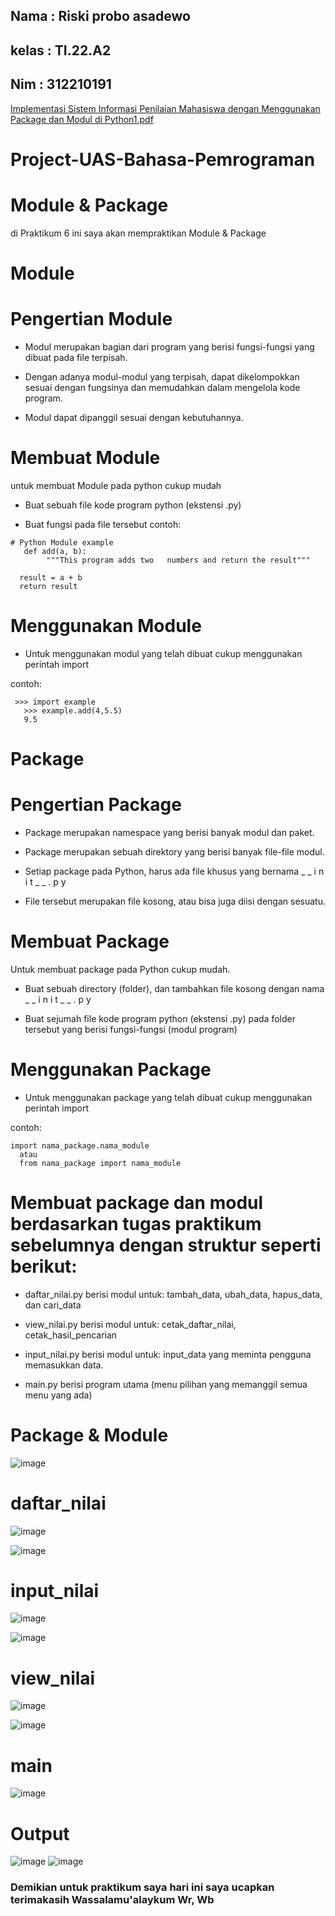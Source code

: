 ## Nama     : Riski probo asadewo
## kelas    : TI.22.A2
## Nim      : 312210191
[Implementasi Sistem Informasi Penilaian Mahasiswa dengan Menggunakan Package dan Modul di Python1.pdf](https://github.com/riskibowo/Project-UAS-Bahasa-Pemrograman/files/10378446/Implementasi.Sistem.Informasi.Penilaian.Mahasiswa.dengan.Menggunakan.Package.dan.Modul.di.Python1.pdf)
# Project-UAS-Bahasa-Pemrograman
# Module & Package
di Praktikum 6 ini saya akan mempraktikan Module & Package
# Module
# Pengertian Module
- Modul merupakan bagian dari program yang berisi fungsi-fungsi yang dibuat pada file terpisah.

- Dengan adanya modul-modul yang terpisah, dapat dikelompokkan sesuai dengan fungsinya dan memudahkan dalam mengelola kode program.

- Modul dapat dipanggil sesuai dengan kebutuhannya.
# Membuat Module
untuk membuat Module pada python cukup mudah
- Buat sebuah file kode program python (ekstensi .py)

- Buat fungsi pada file tersebut
contoh:
```
# Python Module example 
   def add(a, b):
        """This program adds two   numbers and return the result"""
  
  result = a + b   
  return result
  ```
  # Menggunakan Module
- Untuk menggunakan modul yang telah dibuat cukup menggunakan perintah import

contoh:
```
 >>> import example
   >>> example.add(4,5.5)
   9.5
```
# Package
# Pengertian Package
- Package merupakan namespace yang berisi banyak modul dan paket.

- Package merupakan sebuah direktory yang berisi banyak file-file modul.

- Setiap package pada Python, harus ada file khusus yang bernama _ _ i n i t _ _ . p y

- File tersebut merupakan file kosong, atau bisa juga diisi dengan sesuatu.
# Membuat Package
Untuk membuat package pada Python cukup mudah.
- Buat sebuah directory (folder), dan tambahkan file kosong dengan nama _ _ i n i t _ _ . p y

- Buat sejumah file kode program python (ekstensi .py) pada folder tersebut yang berisi fungsi-fungsi (modul program)
# Menggunakan Package
- Untuk menggunakan package yang telah dibuat cukup menggunakan perintah import

contoh:
```
import nama_package.nama_module
  atau 
  from nama_package import nama_module
```
# Membuat package dan modul berdasarkan tugas praktikum sebelumnya dengan struktur seperti berikut:
- daftar_nilai.py berisi modul untuk: tambah_data, ubah_data, hapus_data, dan cari_data

- view_nilai.py berisi modul untuk: cetak_daftar_nilai, cetak_hasil_pencarian

- input_nilai.py berisi modul untuk: input_data yang meminta pengguna memasukkan data.

- main.py berisi program utama (menu pilihan yang memanggil semua menu yang ada)
# Package & Module
![image](https://user-images.githubusercontent.com/115862112/211322133-4571a1d4-50c4-48c7-9f85-c4e8eb550501.png)
# daftar_nilai
![image](https://user-images.githubusercontent.com/115862112/211322307-1d9d9501-91b7-46de-bcc6-af14e30655b3.png)

![image](https://user-images.githubusercontent.com/115862112/211322383-313b5b61-d4c8-4a5f-8fd2-9f69d8c0f9ac.png)
# input_nilai
![image](https://user-images.githubusercontent.com/115862112/211322527-6635cfa6-73e7-40a1-bd11-64598c76b091.png)

![image](https://user-images.githubusercontent.com/115862112/211322616-f242e7f9-e1ac-477b-b9a8-dab3f7c894c2.png)
# view_nilai
![image](https://user-images.githubusercontent.com/115862112/211322789-e35c846b-90b1-4839-bed1-cb29300b3544.png)

![image](https://user-images.githubusercontent.com/115862112/211322957-76b9ce0a-9d10-4e5a-a110-c4fdfe542c52.png)
# main
![image](https://user-images.githubusercontent.com/115862112/211323115-44843035-b4d2-406e-a416-f4e893541513.png)
# Output
![image](https://user-images.githubusercontent.com/115862112/211323527-2a869b62-c299-4cdf-80f9-2cb2a616f244.png)
![image](https://user-images.githubusercontent.com/115862112/211323626-064c7012-725c-458c-9a51-18d922fca3eb.png)
### Demikian untuk praktikum saya hari ini saya ucapkan terimakasih Wassalamu'alaykum Wr, Wb
